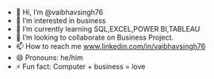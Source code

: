 - 👋 Hi, I’m @vaibhavsingh76
- 👀 I’m interested in business
- 🌱 I’m currently learning SQL,EXCEL,POWER BI,TABLEAU 
- 💞️ I’m looking to collaborate on Business Project.
- 📫 How to reach me www.linkedin.com/in/vaibhavsingh76
- 😄 Pronouns: he/him
- ⚡ Fun fact: Computer + business = love 

<!---
vaibhavsingh76/vaibhavsingh76 is a ✨ special ✨ repository because its `README.md` (this file) appears on your GitHub profile.
You can click the Preview link to take a look at your changes.
--->
